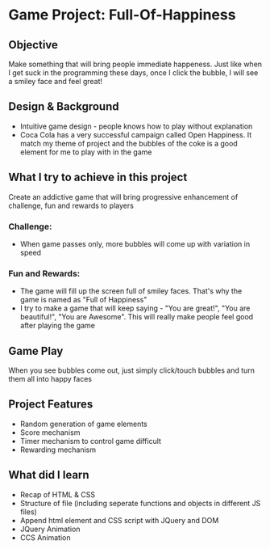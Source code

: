 # Game Project: Full-Of-Happiness

## Objective
Make something that will bring people immediate happeness. Just like when I get suck in the programming these days, once I click the bubble, I will see a smiley face and feel great!

## Design & Background
- Intuitive game design - people knows how to play without explanation
- Coca Cola has a very successful campaign called Open Happiness. It match my theme of project and the bubbles of the coke is a good element for me to play with in the game

## What I try to achieve in this project
Create an addictive game that will bring progressive enhancement of challenge, fun and rewards to players

  ### Challenge:
  - When game passes only, more bubbles will come up with variation in speed

  ### Fun and Rewards:
  - The game will fill up the screen full of smiley faces. That's why the game is named as "Full of Happiness"
  - I try to make a game that will keep saying - "You are great!", "You are beautiful!", "You are Awesome". This will really make people feel good after playing the game

## Game Play
When you see bubbles come out, just simply click/touch bubbles and turn them all into happy faces

## Project Features
- Random generation of game elements
- Score mechanism
- Timer mechanism to control game difficult
- Rewarding mechanism

## What did I learn
- Recap of HTML & CSS
- Structure of file (including seperate functions and objects in different JS files)
- Append html element and CSS script with JQuery and DOM
- JQuery Animation
- CCS Animation

